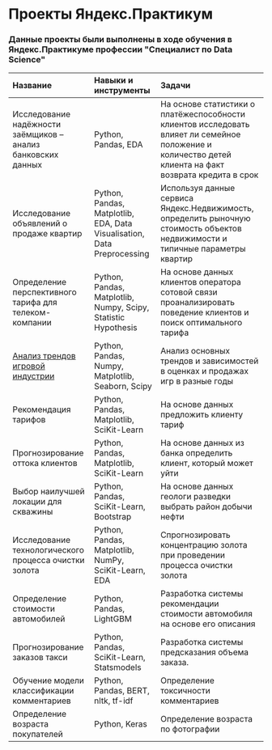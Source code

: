 # Проекты Яндекс.Практикум

### Данные проекты были выполнены в ходе обучения в Яндекс.Практикуме профессии "Специалист по Data Science"

| Название | Навыки и инструменты | Задачи | 
|:---------------------------------|:---------------|:---------------|
| Исследование надёжности заёмщиков – анализ банковских данных | Python, Pandas, EDA | На основе статистики о платёжеспособности клиентов исследовать влияет ли семейное положение и количество детей клиента на факт возврата кредита в срок |
| Исследование объявлений о продаже квартир | Python, Pandas, Matplotlib, EDA, Data Visualisation, Data Preprocessing | Используя данные сервиса Яндекс.Недвижимость, определить рыночную стоимость объектов недвижимости и типичные параметры квартир |
| Определение перспективного тарифа для телеком-компании | Python, Pandas, Matplotlib, Numpy, Scipy, Statistic Hypothesis | На основе данных клиентов оператора сотовой связи проанализировать поведение клиентов и поиск оптимального тарифа |
| [Анализ трендов игровой индустрии](https://github.com/meskt/PracticumProjects/tree/main/Анализ%20игровой%20индустрии) | Python, Pandas, Numpy, Matplotlib, Seaborn, Scipy | Анализ основных трендов и зависимостей в оценках и продажах игр в разные годы |
| Рекомендация тарифов | Python, Pandas, Matplotlib, SciKit-Learn | На основе данных предложить клиенту тариф |
| Прогнозирование оттока клиентов | Python, Pandas, Matplotlib, SciKit-Learn | На основе данных из банка определить клиент, который может уйти |
| Выбор наилучшей локации для скважины | Python, Pandas, SciKit-Learn, Bootstrap | На основе данных геологи разведки выбрать район добычи нефти |
| Исследование технологического процесса очистки золота | Python, Pandas, Matplotlib, NumPy, SciKit-Learn, EDA | Спрогнозировать концентрацию золота при проведении процесса очистки золота |
| Определение стоимости автомобилей | Python, Pandas, LightGBM | Разработка системы рекомендации стоимости автомобиля на основе его описания |
| Прогнозирование заказов такси | Python, Pandas, SciKit-Learn, Statsmodels | Разработка системы предсказания объема заказа. |
| Обучение модели классификации комментариев | Python, Pandas, BERT, nltk, tf-idf | Определение токсичности комментариев |
| Определение возраста покупателей | Python, Keras | Определение возраста по фотографии |
